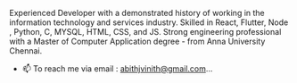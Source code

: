 Experienced Developer with a demonstrated history of working in the information technology and services industry. Skilled in React, Flutter, Node , Python, C, MYSQL, HTML, CSS, and JS. Strong engineering professional with a Master of Computer Application degree -  from Anna University Chennai.
- 📫 To reach me via email : abithjvinith@gmail.com...

<!---
abithjvinith/abithjvinith is a ✨ special ✨ repository because its `README.md` (this file) appears on your GitHub profile.
You can click the Preview link to take a look at your changes.
--->

